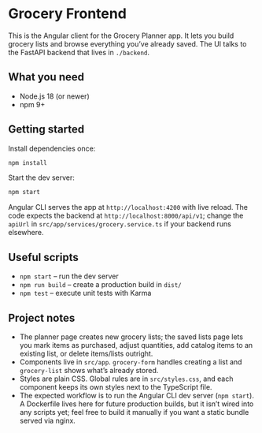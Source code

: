 # Grocery Frontend

This is the Angular client for the Grocery Planner app. It lets you build grocery lists and browse everything you’ve already saved. The UI talks to the FastAPI backend that lives in `./backend`.

## What you need

- Node.js 18 (or newer)
- npm 9+

## Getting started

Install dependencies once:

```bash
npm install
```

Start the dev server:

```bash
npm start
```

Angular CLI serves the app at `http://localhost:4200` with live reload. The code expects the backend at `http://localhost:8000/api/v1`; change the `apiUrl` in `src/app/services/grocery.service.ts` if your backend runs elsewhere.

## Useful scripts

- `npm start` – run the dev server
- `npm run build` – create a production build in `dist/`
- `npm test` – execute unit tests with Karma

## Project notes

- The planner page creates new grocery lists; the saved lists page lets you mark items as purchased, adjust quantities, add catalog items to an existing list, or delete items/lists outright.
- Components live in `src/app`. `grocery-form` handles creating a list and `grocery-list` shows what’s already stored.
- Styles are plain CSS. Global rules are in `src/styles.css`, and each component keeps its own styles next to the TypeScript file.
- The expected workflow is to run the Angular CLI dev server (`npm start`). A Dockerfile lives here for future production builds, but it isn’t wired into any scripts yet; feel free to build it manually if you want a static bundle served via nginx.

